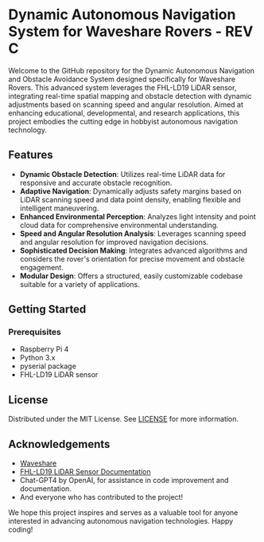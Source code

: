 # Dynamic Autonomous Navigation System for Waveshare Rovers - REV C

Welcome to the GitHub repository for the Dynamic Autonomous Navigation and Obstacle Avoidance System designed specifically for Waveshare Rovers. This advanced system leverages the FHL-LD19 LiDAR sensor, integrating real-time spatial mapping and obstacle detection with dynamic adjustments based on scanning speed and angular resolution. Aimed at enhancing educational, developmental, and research applications, this project embodies the cutting edge in hobbyist autonomous navigation technology.

## Features

- **Dynamic Obstacle Detection**: Utilizes real-time LiDAR data for responsive and accurate obstacle recognition.
- **Adaptive Navigation**: Dynamically adjusts safety margins based on LiDAR scanning speed and data point density, enabling flexible and intelligent maneuvering.
- **Enhanced Environmental Perception**: Analyzes light intensity and point cloud data for comprehensive environmental understanding.
- **Speed and Angular Resolution Analysis**: Leverages scanning speed and angular resolution for improved navigation decisions.
- **Sophisticated Decision Making**: Integrates advanced algorithms and considers the rover's orientation for precise movement and obstacle engagement.
- **Modular Design**: Offers a structured, easily customizable codebase suitable for a variety of applications.

## Getting Started

### Prerequisites

- Raspberry Pi 4
- Python 3.x
- pyserial package
- FHL-LD19 LiDAR sensor

## License

Distributed under the MIT License. See [LICENSE](https://opensource.org/licenses/MIT/) for more information.

## Acknowledgements

- [Waveshare](https://www.waveshare.com/wiki/WAVE_ROVER/)
- [FHL-LD19 LiDAR Sensor Documentation](https://github.com/KD5VMF/Waveshare-Rover/blob/main/LD19_Development_Manual_v2.5.pdf)
- Chat-GPT4 by OpenAI, for assistance in code improvement and documentation.
- And everyone who has contributed to the project!

We hope this project inspires and serves as a valuable tool for anyone interested in advancing autonomous navigation technologies. Happy coding!
